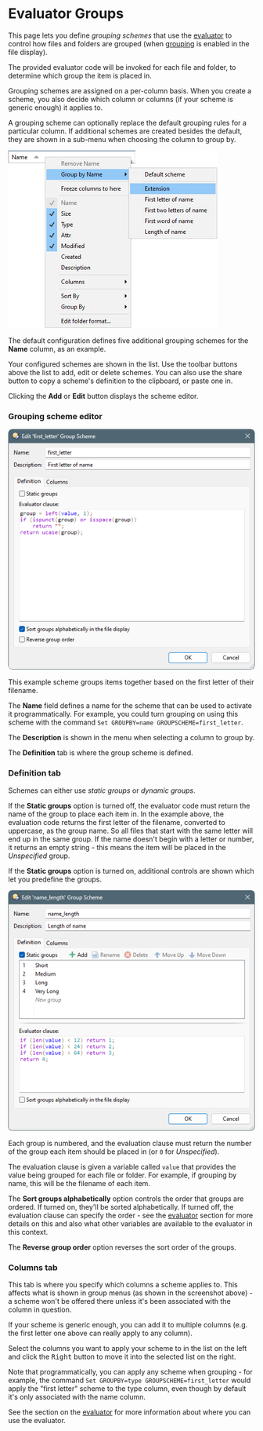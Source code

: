 # Evaluator Groups

This page lets you define *grouping schemes* that use the [evaluator](/Manual/evaluator/README.md) to control how files and folders are grouped (when [grouping](/Manual/basic_concepts/sorting_and_grouping/manual_sorting.md) is enabled in the file display).

The provided evaluator code will be invoked for each file and folder, to determine which group the item is placed in.

Grouping schemes are assigned on a per-column basis. When you create a scheme, you also decide which column or columns (if your scheme is generic enough) it applies to.

A grouping scheme can optionally replace the default grouping rules for a particular column. If additional schemes are created besides the default, they are shown in a sub-menu when choosing the column to group by.

![group_schemes.png](/Manual/images/media/13/group_schemes.png)

The default configuration defines five additional grouping schemes for the **Name** column, as an example.

Your configured schemes are shown in the list. Use the toolbar buttons above the list to add, edit or delete schemes. You can also use the share button to copy a scheme's definition to the clipboard, or paste one in.

Clicking the **Add** or **Edit** button displays the scheme editor.

### Grouping scheme editor

![group_scheme_editor.png](/Manual/images/media/13/group_scheme_editor.png)

This example scheme groups items together based on the first letter of their filename.

The **Name** field defines a name for the scheme that can be used to activate it programmatically. For example, you could turn grouping on using this scheme with the command `Set GROUPBY=name GROUPSCHEME=first_letter`.

The **Description** is shown in the menu when selecting a column to group by.

The **Definition** tab is where the group scheme is defined.

### Definition tab

Schemes can either use *static groups* or *dynamic groups*.

If the **Static groups** option is turned off, the evaluator code must return the name of the group to place each item in. In the example above, the evaluation code returns the first letter of the filename, converted to uppercase, as the group name. So all files that start with the same letter will end up in the same group. If the name doesn't begin with a letter or number, it returns an empty string - this means the item will be placed in the *Unspecified* group.

If the **Static groups** option is turned on, additional controls are shown which let you predefine the groups.

![group_scheme_editor_static.png](/Manual/images/media/13/group_scheme_editor_static.png)

Each group is numbered, and the evaluation clause must return the number of the group each item should be placed in (or `0` for *Unspecified*).

The evaluation clause is given a variable called `value` that provides the value being grouped for each file or folder. For example, if grouping by name, this will be the filename of each item.

The **Sort groups alphabetically** option controls the order that groups are ordered. If turned on, they'll be sorted alphabetically. If turned off, the evaluation clause can specify the order - see the [evaluator](/Manual/evaluator/applicable_contexts/evaluator_groups.md) section for more details on this and also what other variables are available to the evaluator in this context.

The **Reverse group order** option reverses the sort order of the groups.

### Columns tab

This tab is where you specify which columns a scheme applies to. This affects what is shown in group menus (as shown in the screenshot above) - a scheme won't be offered there unless it's been associated with the column in question.

If your scheme is generic enough, you can add it to multiple columns (e.g. the first letter one above can really apply to any column).

Select the columns you want to apply your scheme to in the list on the left and click the <kbd>Right</kbd> button to move it into the selected list on the right.

Note that programmatically, you can apply any scheme when grouping - for example, the command <nobr>`Set GROUPBY=type GROUPSCHEME=first_letter`</nobr> would apply the "first letter" scheme to the type column, even though by default it's only associated with the name column.

See the section on the [evaluator](/Manual/evaluator/README.md) for more information about where you can use the evaluator.
